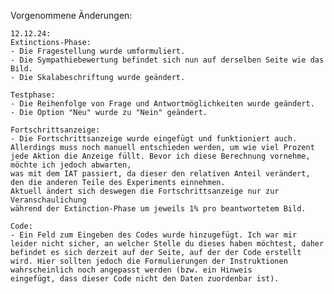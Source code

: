 Vorgenommene Änderungen:

    12.12.24:
    Extinctions-Phase:
    - Die Fragestellung wurde umformuliert.
    - Die Sympathiebewertung befindet sich nun auf derselben Seite wie das Bild.
    - Die Skalabeschriftung wurde geändert.

    Testphase:
    - Die Reihenfolge von Frage und Antwortmöglichkeiten wurde geändert.
    - Die Option "Neu" wurde zu "Nein" geändert.

    Fortschrittsanzeige:
    - Die Fortschrittsanzeige wurde eingefügt und funktioniert auch.
    Allerdings muss noch manuell entschieden werden, um wie viel Prozent
    jede Aktion die Anzeige füllt. Bevor ich diese Berechnung vornehme, möchte ich jedoch abwarten,
    was mit dem IAT passiert, da dieser den relativen Anteil verändert, den die anderen Teile des Experiments einnehmen.
    Aktuell ändert sich deswegen die Fortschrittsanzeige nur zur Veranschaulichung
    während der Extinction-Phase um jeweils 1% pro beantwortetem Bild.
    
    Code:
    - Ein Feld zum Eingeben des Codes wurde hinzugefügt. Ich war mir leider nicht sicher, an welcher Stelle du dieses haben möchtest, daher befindet es sich derzeit auf der Seite, auf der der Code erstellt wird. Hier sollten jedoch die Formulierungen der Instruktionen wahrscheinlich noch angepasst werden (bzw. ein Hinweis
    eingefügt, dass dieser Code nicht den Daten zuordenbar ist).

